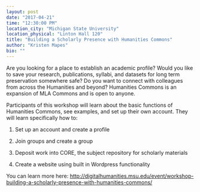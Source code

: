 ```yaml
---
layout: post
date: "2017-04-21"
time: "12:30:00 PM"
location_city: "Michigan State University"
location_physical: "Linton Hall 120"
title: "Building a Scholarly Presence with Humanities Commons"
author: "Kristen Mapes"
bio: ""
---
```


Are you looking for a place to establish an academic profile? Would you like to save your research, publications, syllabi, and datasets for long term preservation somewhere safe? Do you want to connect with colleagues from across the Humanities and beyond? Humanities Commons is an expansion of MLA Commons and is open to anyone.

Participants of this workshop will learn about the basic functions of Humanities Commons, see examples, and set up their own account. They will learn specifically how to:

1) Set up an account and create a profile

2) Join groups and create a group

3) Deposit work into CORE, the subject repository for scholarly materials

4) Create a website using built in Wordpress functionality

You can learn more here: <http://digitalhumanities.msu.edu/event/workshop-building-a-scholarly-presence-with-humanities-commons/>
